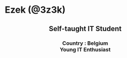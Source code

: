 <h1 align="left">Ezek (@3z3k)</h1>

###

<h2 align="center">Self-taught IT Student</h2>

###

<h3 align="center">Country : Belgium<br>Young IT Enthusiast</h3>

